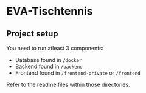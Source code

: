 # EVA-Tischtennis

## Project setup
You need to run atleast 3 components:

 - Database found in `/docker`
 - Backend found in `/backend`
 - Frontend found in `/frontend-private` or `/frontend`

Refer to the readme files within those directories.
